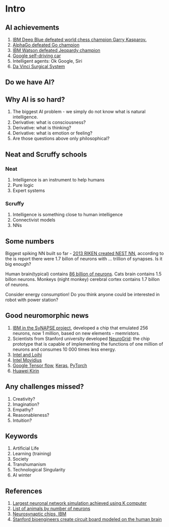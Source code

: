 # Intro

## AI achievements 

1. [IBM Deep Blue defeated world chess champion Garry Kasparov.](https://en.wikipedia.org/wiki/Deep_Blue_versus_Garry_Kasparov)
1. [AlphaGo defeated Go champion](https://en.wikipedia.org/wiki/AlphaGo)
1. [IBM Watson defeated Jeopardy champion](https://en.wikipedia.org/wiki/Watson_(computer)#Jeopardy!)
1. [Google self-driving car](https://en.wikipedia.org/wiki/Autonomous_car#Google_self-driving_car)
1. Intelligent agents: Ok Google, Siri
1. [Da Vinci Surgical System](https://en.wikipedia.org/wiki/Da_Vinci_Surgical_System)

## Do we have AI?

## Why AI is so hard?

1. The biggest AI problem - we simply do not know what is natural intelligence.
1. Derivative: what is consciousness?
1. Derivative: what is thinking?
1. Derivative: what is emotion or feeling? 
1. Are those questions above only philosophical?

## Neat and Scruffy schools

### Neat

1. Intelligence is an instrument to help humans 
1. Pure logic
1. Expert systems

### Scruffy 

1. Intelligence is something close to human intelligence
1. Connectivist models
1. NNs

## Some numbers

Biggest spiking NN built so far - [2013 RIKEN created NEST NN]((http://www.riken.jp/en/pr/press/2013/20130802_1)), according to the is report there were 1.7 billon of neurons with ... trillion of synapses. Is it big enough? 

Human brain(typical) contains [86 billion of neurons](http://en.wikipedia.org/wiki/List_of_animals_by_number_of_neurons).
Cats brain contains 1.5 billon neurons.
Monkeys (night monkey) cerebral cortex contains 1.7 billon of neurons.

Consider energy consumption! 
Do you think anyone could be interested in robot with power station?

## Good neuromorphic news

1. [IBM in the SyNAPSE project](http://www.research.ibm.com/cognitive-computing/neurosynaptic-chips.shtml#fbid=f1HQ57tWR3E), developed a chip that emulated 256 neurons, now 1 million, based on new elements - memristors.
1. Scientists from Stanford university developed [NeuroGrid](http://news.stanford.edu/pr/2014/pr-neurogrid-boahen-engineering-042814.html): the chip prototype that is capable of implementing the functions of one million of neurons and consumes 10 000 times less energy.
2. [Intel and Loihi](https://newsroom.intel.com/editorials/intels-new-self-learning-chip-promises-accelerate-artificial-intelligence/)
3. [Intel Movidius](https://newsroom.intel.com/news/intel-unveils-neural-compute-engine-movidius-myriad-x-vpu-unleash-ai-edge/)
4. [Google Tensor flow](https://www.blog.google/topics/google-cloud/google-cloud-offer-tpus-machine-learning/), [Keras](https://www.datacamp.com/community/tutorials/deep-learning-python), [PyTorch](https://pytorch.org/tutorials/)
5. [Huawei Kirin](http://consumer.huawei.com/en/press/news/2017/ifa2017-kirin970/)

## Any challenges missed?

1. Creativity?
1. Imagination?
1. Empathy?
1. Reasonableness?
1. Intuition?

## Keywords

1. Artificial Life
1. Learning (training)
1. Society
1. Transhumanism
1. Technological Singularity
1. AI winter

## References

1. [Largest neuronal network simulation achieved using K computer](http://www.riken.jp/en/pr/press/2013/20130802_1)
1. [List of animals by number of neurons](http://en.wikipedia.org/wiki/List_of_animals_by_number_of_neurons)
1. [Neurosynaptic chips, IBM](http://www.research.ibm.com/cognitive-computing/neurosynaptic-chips.shtml#fbid=f1HQ57tWR3E)
1. [Stanford bioengineers create circuit board modeled on the human brain](http://news.stanford.edu/pr/2014/pr-neurogrid-boahen-engineering-042814.html)

